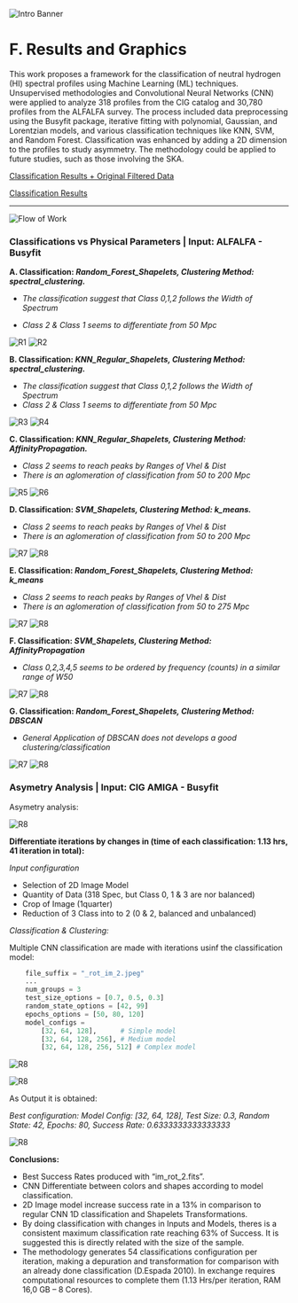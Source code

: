 ![Intro Banner](content/im/Introban.png)



# F. Results and Graphics

This work proposes a framework for the classification of neutral hydrogen (HI) spectral profiles using Machine Learning (ML) techniques. Unsupervised methodologies and Convolutional Neural Networks (CNN) were applied to analyze 318 profiles from the CIG catalog and 30,780 profiles from the ALFALFA survey. The process included data preprocessing using the Busyfit package, iterative fitting with polynomial, Gaussian, and Lorentzian models, and various classification techniques like KNN, SVM, and Random Forest. Classification was enhanced by adding a 2D dimension to the profiles to study asymmetry. The methodology could be applied to future studies, such as those involving the SKA.

[Classification Results + Original Filtered Data](./classification_results_plots.pdf)

[Classification Results](./classification_results_plots_ALL.pdf)


---
![Flow of Work](content/im/Flow_of_Work_2.jpg)

### Classifications vs Physical Parameters | Input: ALFALFA - Busyfit 

**A. Classification: *Random_Forest_Shapelets, Clustering Method: spectral_clustering.***

- *The classification suggest that Class 0,1,2 follows the Width of Spectrum*

- *Class 2 & Class 1 seems to differentiate from 50 Mpc*

![R1](content/im/R1.png)
![R2](content/im/R2.png)

**B. Classification: *KNN_Regular_Shapelets, Clustering Method: spectral_clustering.***
- *The classification suggest that Class 0,1,2 follows the Width of Spectrum*
- *Class 2 & Class 1 seems to differentiate from 50 Mpc*

![R3](content/im/R3.png)
![R4](content/im/R4.png)

**C. Classification: *KNN_Regular_Shapelets, Clustering Method: AffinityPropagation.***
- *Class 2 seems to reach peaks by Ranges of Vhel & Dist*
- *There is an aglomeration of classification from 50 to 200 Mpc*

![R5](content/im/R5.png)
![R6](content/im/R6.png)

**D. Classification: *SVM_Shapelets, Clustering Method: k_means.***
- *Class 2 seems to reach peaks by Ranges of Vhel & Dist*
- *There is an aglomeration of classification from 50 to 200 Mpc*

![R7](content/im/R7.png)
![R8](content/im/R8.png)

**E. Classification: *Random_Forest_Shapelets, Clustering Method: k_means***
- *Class 2 seems to reach peaks by Ranges of Vhel & Dist*
- *There is an aglomeration of classification from 50 to 275 Mpc*

![R7](content/im/R11.png)
![R8](content/im/R12.png)

**F. Classification: *SVM_Shapelets, Clustering Method: AffinityPropagation***
- *Class 0,2,3,4,5 seems to be ordered by frequency (counts) in a similar range of W50*

![R7](content/im/R13.png)
![R8](content/im/R14.png)

**G. Classification: *Random_Forest_Shapelets, Clustering Method: DBSCAN***
- *General Application of DBSCAN does not develops a good clustering/classification*

![R7](content/im/R15.png)
![R8](content/im/R16.png)


### Asymetry Analysis | Input: CIG AMIGA - Busyfit

Asymetry analysis:

![R8](content/im/R22.jpg)

**Differentiate iterations by changes in (time of each classification: 1.13 hrs, 41 iteration in total):**

*Input configuration*

- Selection of 2D Image Model
- Quantity of Data (318 Spec, but Class 0, 1 & 3 are nor balanced)
- Crop of Image (1quarter)
- Reduction of 3 Class into to 2 (0 & 2, balanced and unbalanced)

*Classification & Clustering:*

Multiple CNN classification are made with iterations usinf the classification model:

``` python 
    file_suffix = "_rot_im_2.jpeg"
    ...
    num_groups = 3
    test_size_options = [0.7, 0.5, 0.3]
    random_state_options = [42, 99]
    epochs_options = [50, 80, 120]
    model_configs = 
        [32, 64, 128],      # Simple model
        [32, 64, 128, 256], # Medium model
        [32, 64, 128, 256, 512] # Complex model
```

![R8](content/im/R17.png)

![R8](content/im/R18.png)

As Output it is obtained:

*Best configuration: Model Config: [32, 64, 128], Test Size: 0.3, Random State: 42, Epochs: 80, Success Rate: 0.6333333333333333*

![R8](content/im/R21.jpg)


**Conclusions:**

- Best Success Rates produced with “im_rot_2.fits”.
- CNN Differentiate between colors and shapes according to model classification.
- 2D Image model increase success rate in a 13% in comparison to regular CNN 1D classification and Shapelets Transformations.
- By doing classification with changes in Inputs and  Models, theres is a consistent maximum classification rate reaching 63% of Success. It is suggested this is directly related with the size of the sample.
- The methodology generates 54 classifications configuration per iteration, making a depuration and transformation for comparison with an already done classification (D.Espada 2010). In exchange requires computational resources to complete them (1.13 Hrs/per iteration, RAM 16,0 GB – 8 Cores).
